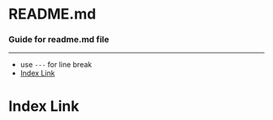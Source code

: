 # README.md
### Guide for readme.md file
---
- use `---` for line break
- [Index Link](#index-link)

# Index Link
